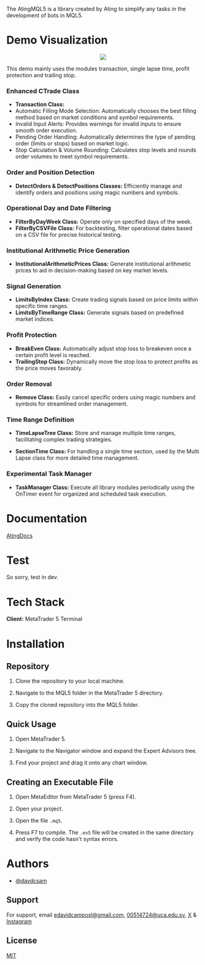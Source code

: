 The AtingMQL5 is a library created by Ating to simplify any tasks in the development of bots in MQL5.

# Demo Visualization

<p align="center"><img src="res/testAtingMQL5.gif"></p>

This demo mainly uses the modules transaction, single lapse time, profit protection and trailing stop.

### Enhanced CTrade Class

- **Transaction Class:**
- Automatic Filling Mode Selection: Automatically chooses the best filling method based on market conditions and symbol requirements.
- Invalid Input Alerts: Provides warnings for invalid inputs to ensure smooth order execution.
- Pending Order Handling: Automatically determines the type of pending order (limits or stops) based on market logic.
- Stop Calculation & Volume Rounding: Calculates stop levels and rounds order volumes to meet symbol requirements.

### Order and Position Detection

- **DetectOrders & DetectPositions Classes:** Efficiently manage and identify orders and positions using magic numbers and symbols.

### Operational Day and Date Filtering

- **FilterByDayWeek Class:** Operate only on specified days of the week.
- **FilterByCSVFile Class:** For backtesting, filter operational dates based on a CSV file for precise historical testing.

### Institutional Arithmetic Price Generation

- **InstitutionalArithmeticPrices Class:** Generate institutional arithmetic prices to aid in decision-making based on key market levels.

### Signal Generation

- **LimitsByIndex Class:** Create trading signals based on price limits within specific time ranges.
- **LimitsByTimeRange Class:** Generate signals based on predefined market indices.

### Profit Protection

- **BreakEven Class:** Automatically adjust stop loss to breakeven once a certain profit level is reached.
- **TrailingStop Class:** Dynamically move the stop loss to protect profits as the price moves favorably.

### Order Removal

- **Remove Class:** Easily cancel specific orders using magic numbers and symbols for streamlined order management.

### Time Range Definition

- **TimeLapseTree Class:** Store and manage multiple time ranges, facilitating complex trading strategies.

- **SectionTime Class:** For handling a single time section, used by the Multi Lapse class for more detailed time management.

### Experimental Task Manager

- **TaskManager Class:** Execute all library modules periodically using the OnTimer event for organized and scheduled task execution.

# Documentation

[AtingDocs](https://davdcsam.github.io/AtingMQL5/)

# Test

So sorry, test in dev.

# Tech Stack

**Client:** MetaTrader 5 Terminal

# Installation

## Repository

1. Clone the repository to your local machine.

2. Navigate to the MQL5 folder in the MetaTrader 5 directory.

3. Copy the cloned repository into the MQL5 folder.

## Quick Usage

1. Open MetaTrader 5.

2. Navigate to the Navigator window and expand the Expert Advisors tree.

3. Find your project and drag it onto any chart window.

## Creating an Executable File

1. Open MetaEditor from MetaTrader 5 (press F4).

2. Open your project.

3. Open the file `.mq5`.

4. Press F7 to compile. The `.ex5` file will be created in the same directory and verify the code hasn't syntax errors.

# Authors

- [@davdcsam](https://www.github.com/davdcsam)

## Support

For support, email [edavidcamposl@gmail.com](edavidcamposl@gmail.com), [00514724@uca.edu.sv](00514724@uca.edu.sv), [X](https://x.com/davdcsam) & [Instagram](https://www.instagram.com/davdcsam/)

## License

[MIT](https://choosealicense.com/licenses/mit/)

